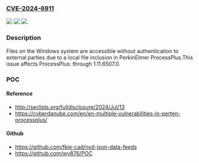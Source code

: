 ### [CVE-2024-6911](https://cve.mitre.org/cgi-bin/cvename.cgi?name=CVE-2024-6911)
![](https://img.shields.io/static/v1?label=Product&message=ProcessPlus&color=blue)
![](https://img.shields.io/static/v1?label=Version&message=0%3C%3D%201.11.6507.0%20&color=brighgreen)
![](https://img.shields.io/static/v1?label=Vulnerability&message=CWE-552%20Files%20or%20Directories%20Accessible%20to%20External%20Parties&color=brighgreen)

### Description

Files on the Windows system are accessible without authentication to external parties due to a local file inclusion in PerkinElmer ProcessPlus.This issue affects ProcessPlus: through 1.11.6507.0.

### POC

#### Reference
- http://seclists.org/fulldisclosure/2024/Jul/13
- https://cyberdanube.com/en/en-multiple-vulnerabilities-in-perten-processplus/

#### Github
- https://github.com/fkie-cad/nvd-json-data-feeds
- https://github.com/wy876/POC


